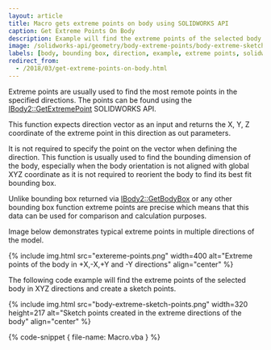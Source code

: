 ```yaml
---
layout: article
title: Macro gets extreme points on body using SOLIDWORKS API
caption: Get Extreme Points On Body
description: Example will find the extreme points of the selected body in XYZ directions and create a sketch points
image: /solidworks-api/geometry/body-extreme-points/body-extreme-sketch-points.png
labels: [body, bounding box, direction, example, extreme points, solidworks api]
redirect_from:
  - /2018/03/get-extreme-points-on-body.html
---
```

Extreme points are usually used to find the most remote points in the specified directions. The points can be found using the [IBody2::GetExtremePoint]( http://help.solidworks.com/2012/english/api/sldworksapi/solidworks.interop.sldworks~solidworks.interop.sldworks.ibody2~getextremepoint.html) SOLIDWORKS API.

This function expects direction vector as an input and returns the X, Y, Z coordinate of the extreme point in this direction as out parameters.

It is not required to specify the point on the vector when defining the direction.
This function is usually used to find the bounding dimension of the body, especially when the body orientation is not aligned with global XYZ coordinate as it is not required to reorient the body to find its best fit bounding box.

Unlike bounding box returned via [IBody2::GetBodyBox]( http://help.solidworks.com/2012/english/api/sldworksapi/solidworks.interop.sldworks~solidworks.interop.sldworks.ibody2~getbodybox.html) or any other bounding box function extreme points are precise which means that this data can be used for comparison and calculation purposes.

Image below demonstrates typical extreme points in multiple directions of the model.

{% include img.html src="extereme-points.png" width=400 alt="Extreme points of the body in +X,-X,+Y and -Y directions" align="center" %}

The following code example will find the extreme points of the selected body in XYZ directions and create a sketch points.

{% include img.html src="body-extreme-sketch-points.png" width=320 height=217 alt="Sketch points created in the extreme directions of the body" align="center" %}

{% code-snippet { file-name: Macro.vba } %}
